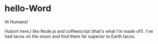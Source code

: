 # hello-Word

Hi Humans!

Hubort here,I like Node.js and coffeescript (that's what I'm made of!).
I've had tacos on the moon and find them far superior to Earth tacos.
